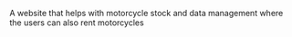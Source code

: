 A website that helps with motorcycle stock and data management
where the users can also rent motorcycles